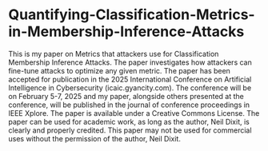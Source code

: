 # Quantifying-Classification-Metrics-in-Membership-Inference-Attacks
This is my paper on Metrics that attackers use for Classification Membership Inference Attacks. The paper investigates how attackers can fine-tune attacks to optimize any given metric. The paper has been accepted for publication in the 2025 International Conference on Artificial Intelligence in Cybersecurity (icaic.gyancity.com). The conference will be on February 5-7, 2025 and my paper, alongside others presented at the conference, will be published in the journal of conference proceedings in IEEE Xplore. The paper is available under a Creative Commons License. The paper can be used for academic work, as long as the author, Neil Dixit, is clearly and properly credited. This paper may not be used for commercial uses without the permission of the author, Neil Dixit. 
